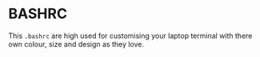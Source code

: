 # BASHRC

This ```.bashrc``` are high used for customising your laptop terminal with there own colour, size and design as they love.
